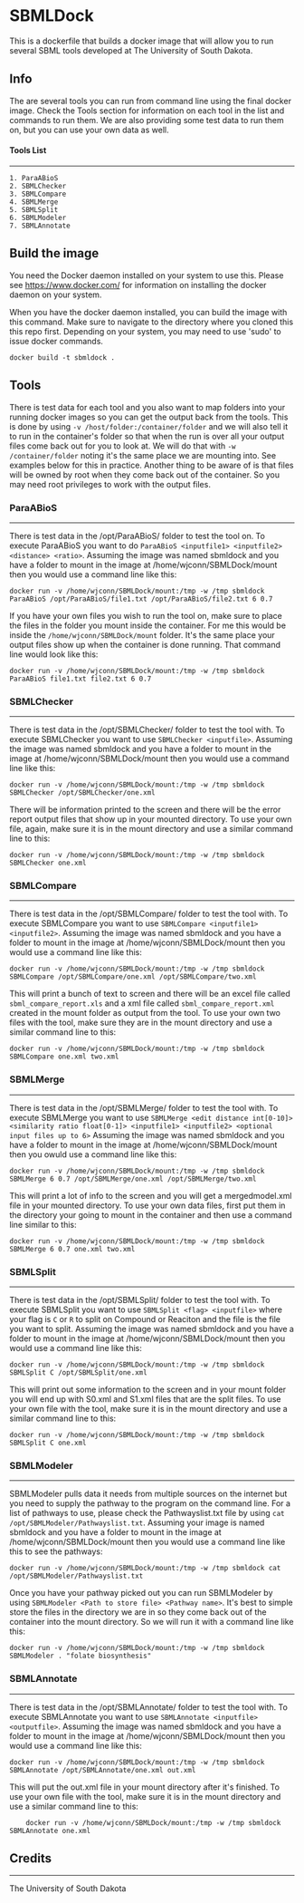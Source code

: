 # SBMLDock
This is a dockerfile that builds a docker image that will allow you to run
	several SBML tools developed at The University of South Dakota.

## Info
The are several tools you can run from command line using the final docker
	image.  Check the Tools section for information on each tool in the 
	list and commands to run them.  We are also providing some test data
	to run them on,	but you can use your own data as well.
#### Tools List
-------------------------------------------------------------------------------
	1. ParaABioS
	2. SBMLChecker
	3. SBMLCompare
	4. SBMLMerge
	5. SBMLSplit
	6. SBMLModeler
	7. SBMLAnnotate

## Build the image
You need the Docker daemon installed on your system to use this.  Please see
	https://www.docker.com/ for information on installing the docker
	daemon on your system.

When you have the docker daemon installed, you can build the image with this
	command.  Make sure to navigate to the directory where you cloned this
	this repo first.  Depending on your system, you may need to use 'sudo'
	to issue docker commands.

	docker build -t sbmldock .

## Tools
There is test data for each tool and you also want to map folders into your
	running docker images so you can get the output back from the tools.
	This is done by using `-v /host/folder:/container/folder` and we will
	also tell it to run in the container's folder so that when the run is
	over all your output files come back out for you to look at.  We will
	do that with `-w /container/folder` noting it's the same place we are
	mounting into.  See examples below for this in practice.  Another thing
	to be aware of is that files will be owned by root when they come back
	out of the container.  So you may need root privileges to work with
	the output files.

### ParaABioS
-------------------------------------------------------------------------------
There is test data in the /opt/ParaABioS/ folder to test the tool on.  To
	execute ParaABioS you want to do `ParaABioS <inputfile1> <inputfile2> <distance> <ratio>`.
	Assuming the image was named sbmldock and you have a folder to mount
	in the image at /home/wjconn/SBMLDock/mount then you would use a
	command line like this:

	docker run -v /home/wjconn/SBMLDock/mount:/tmp -w /tmp sbmldock ParaABioS /opt/ParaABioS/file1.txt /opt/ParaABioS/file2.txt 6 0.7

If you have your own files you wish to run the tool on, make sure to place
	the files in the folder you mount inside the container.  For me this
	would be inside the `/home/wjconn/SBMLDock/mount` folder.  It's the
	same place your output files show up when the container is done
	running.  That command line would look like this:

	docker run -v /home/wjconn/SBMLDock/mount:/tmp -w /tmp sbmldock ParaABioS file1.txt file2.txt 6 0.7

### SBMLChecker
-------------------------------------------------------------------------------
There is test data in the /opt/SBMLChecker/ folder to test the tool with. To
	execute SBMLChecker you want to use `SBMLChecker <inputfile>`.
	Assuming the image was named sbmldock and you have a folder to mount
        in the image at /home/wjconn/SBMLDock/mount then you would use a
        command line like this:

	docker run -v /home/wjconn/SBMLDock/mount:/tmp -w /tmp sbmldock SBMLChecker /opt/SBMLChecker/one.xml

There will be information printed to the screen and there will be the error
	report output files that show up in your mounted directory.  To
	use your own file, again, make sure it is in the mount directory
	and use a similar command line to this:

	docker run -v /home/wjconn/SBMLDock/mount:/tmp -w /tmp sbmldock SBMLChecker one.xml

### SBMLCompare
-------------------------------------------------------------------------------
There is test data in the /opt/SBMLCompare/ folder to test the tool with. To
	execute SBMLCompare you want to use `SBMLCompare <inputfile1> <inputfile2>`.
	Assuming the image was named sbmldock and you have a folder to mount
	in the image at /home/wjconn/SBMLDock/mount then you would use a
	command line like this:

	docker run -v /home/wjconn/SBMLDock/mount:/tmp -w /tmp sbmldock SBMLCompare /opt/SBMLCompare/one.xml /opt/SBMLCompare/two.xml

This will print a bunch of text to screen and there will be an excel file
	called `sbml_compare_report.xls` and a xml file called `sbml_compare_report.xml`
	created in the mount folder as output from the tool.  To use your own
	two files with the tool, make sure they are in the mount directory and
	use a similar command line to this:

	docker run -v /home/wjconn/SBMLDock/mount:/tmp -w /tmp sbmldock SBMLCompare one.xml two.xml

### SBMLMerge
-------------------------------------------------------------------------------
There is test data in the /opt/SBMLMerge/ folder to test the tool with. To
	execute SBMLMerge you want to use `SBMLMerge <edit distance int[0-10]> <similarity ratio float[0-1]> <inputfile1> <inputfile2> <optional input files up to 6>`
	Assuming the image was named sbmldock and you have a folder to mount in
	the image at /home/wjconn/SBMLDock/mount then you owuld use a command
	line like this:

	docker run -v /home/wjconn/SBMLDock/mount:/tmp -w /tmp sbmldock SBMLMerge 6 0.7 /opt/SBMLMerge/one.xml /opt/SBMLMerge/two.xml

This will print a lot of info to the screen and you will get a mergedmodel.xml
	file in your mounted directory.  To use your own data files, first put
	them in the directory your going to mount in the container and then use
	a command line similar to this:

	docker run -v /home/wjconn/SBMLDock/mount:/tmp -w /tmp sbmldock SBMLMerge 6 0.7 one.xml two.xml


### SBMLSplit
-------------------------------------------------------------------------------
There is test data in the /opt/SBMLSplit/ folder to test the tool with. To
	execute SBMLSplit you want to use `SBMLSplit <flag> <inputfile>` where
	your flag is `C` or `R` to split on Compound or Reaciton and the file
	is the file you want to split. Assuming the image was named sbmldock
	and you have a folder to mount in the image at /home/wjconn/SBMLDock/mount
	then you would use a command line like this:

	docker run -v /home/wjconn/SBMLDock/mount:/tmp -w /tmp sbmldock SBMLSplit C /opt/SBMLSplit/one.xml

This will print out some information to the screen and in your mount folder you
	will end up with S0.xml and S1.xml files that are the split files. To
	use your own file with the tool, make sure it is in the mount directory
	and use a similar command line to this:

	docker run -v /home/wjconn/SBMLDock/mount:/tmp -w /tmp sbmldock SBMLSplit C one.xml

### SBMLModeler
-------------------------------------------------------------------------------
SBMLModeler pulls data it needs from multiple sources on the internet but you
	need to supply the pathway to the program on the command line. For a
	list of pathways to use, please check the Pathwayslist.txt file	by
	using `cat /opt/SBMLModeler/Pathwayslist.txt`.  Assuming your image is
	named sbmldock and you have a folder to mount in the image at
	/home/wjconn/SBMLDock/mount then you would use a command line like
	this to see the pathways:

	docker run -v /home/wjconn/SBMLDock/mount:/tmp -w /tmp sbmldock cat /opt/SBMLModeler/Pathwayslist.txt

Once you have your pathway picked out you can run SBMLModeler by using `SBMLModeler <Path to store file> <Pathway name>`.
	It's best to simple store the files in the directory we are in so they
	come back out of the container into the mount directory. So we will
	run it with a command line like this:

	docker run -v /home/wjconn/SBMLDock/mount:/tmp -w /tmp sbmldock SBMLModeler . "folate biosynthesis"


### SBMLAnnotate
-------------------------------------------------------------------------------
There is test data in the /opt/SBMLAnnotate/ folder to test the tool with. To
	execute SBMLAnnotate you want to use `SBMLAnnotate <inputfile> <outputfile>`.
	Assuming the image was named sbmldock and you have a folder to mount
	in the image at /home/wjconn/SBMLDock/mount then you would use a
	command line like this:

	docker run -v /home/wjconn/SBMLDock/mount:/tmp -w /tmp sbmldock SBMLAnnotate /opt/SBMLAnnotate/one.xml out.xml

This will put the out.xml file in your mount directory after it's finished. To
	use your own file with the tool, make sure it is in the mount directory
        and use a similar command line to this:

        docker run -v /home/wjconn/SBMLDock/mount:/tmp -w /tmp sbmldock SBMLAnnotate one.xml

## Credits
-------------------------------------------------------------------------------
The University of South Dakota

